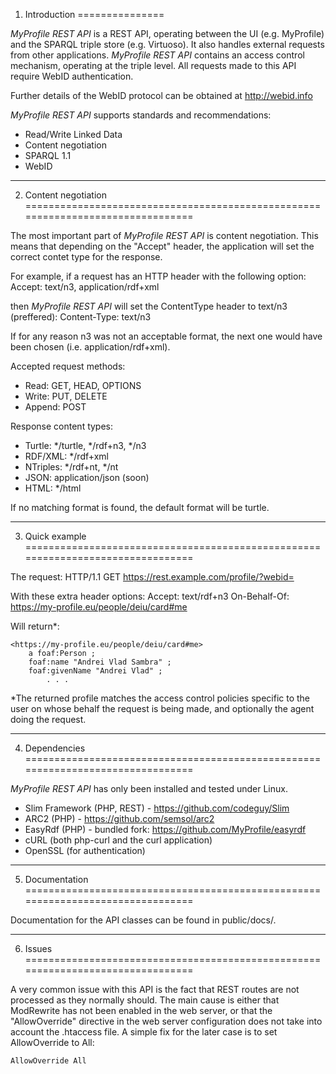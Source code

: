 1. Introduction
===============

_MyProfile REST API_ is a REST API, operating between the UI (e.g. MyProfile) and 
the SPARQL triple store (e.g. Virtuoso). It also handles external requests from 
other applications. _MyProfile REST API_ contains an access control mechanism, 
operating at the triple level. All requests made to this API require WebID 
authentication.

Further details of the WebID protocol can be obtained at <http://webid.info>

_MyProfile REST API_ supports standards and recommendations:

  *  Read/Write Linked Data
  *  Content negotiation
  *  SPARQL 1.1
  *  WebID


--------------------------------------------------------------------------------

2. Content negotiation
================================================================================

The most important part of _MyProfile REST API_ is content negotiation. This 
means that depending on the "Accept" header, the application will set the correct 
contet type for the response. 

For example, if a request has an HTTP header with the following option:
    Accept: text/n3, application/rdf+xml
    
then _MyProfile REST API_ will set the ContentType header to text/n3 (preffered): 
    Content-Type: text/n3

If for any reason n3 was not an acceptable format, the next one would have been 
chosen (i.e. application/rdf+xml).

Accepted request methods:

  *  Read: GET, HEAD, OPTIONS
  *  Write: PUT, DELETE
  *  Append: POST
  
Response content types:

  *  Turtle: */turtle, */rdf+n3, */n3
  *  RDF/XML: */rdf+xml
  *  NTriples: */rdf+nt, */nt
  *  JSON: application/json (soon)
  *  HTML: */html
  
If no matching format is found, the default format will be turtle.


--------------------------------------------------------------------------------

3. Quick example
================================================================================

The request:
    HTTP/1.1 GET https://rest.example.com/profile/?webid=<urlencoded WebID uri>

With these extra header options:
    Accept: text/rdf+n3
    On-Behalf-Of: https://my-profile.eu/people/deiu/card#me

Will return*:
```
<https://my-profile.eu/people/deiu/card#me>
    a foaf:Person ;
    foaf:name "Andrei Vlad Sambra" ;
    foaf:givenName "Andrei Vlad" ;
        . . .
```    
*The returned profile matches the access control policies specific to the user 
on whose behalf the request is being made, and optionally the agent doing the request.

--------------------------------------------------------------------------------

4. Dependencies
================================================================================

_MyProfile REST API_ has only been installed and tested under Linux. 

  *  Slim Framework (PHP, REST) - <https://github.com/codeguy/Slim>
  *  ARC2 (PHP) - <https://github.com/semsol/arc2>
  *  EasyRdf (PHP) - bundled fork: <https://github.com/MyProfile/easyrdf>
  *  cURL (both php-curl and the curl application)
  *  OpenSSL (for authentication)


--------------------------------------------------------------------------------

5. Documentation
================================================================================

Documentation for the API classes can be found in public/docs/.


--------------------------------------------------------------------------------

6. Issues
================================================================================

A very common issue with this API is the fact that REST routes are not processed 
as they normally should. The main cause is either that ModRewrite has not been 
enabled in the web server, or that the "AllowOverride" directive in the web 
server configuration does not take into account the .htaccess file. A simple fix 
for the later case is to set AllowOverride to All:

    AllowOverride All 


